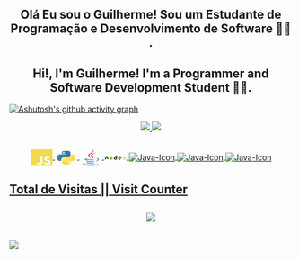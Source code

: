 ##  <div align='center'>Olá Eu sou o Guilherme! Sou um Estudante de Programação e Desenvolvimento de Software 👨‍💻 .</div> 
##  <div align='center'>Hi!, I'm Guilherme! I'm a Programmer and Software Development Student 👨‍💻.</div> 


[![Ashutosh's github activity graph](https://github-readme-activity-graph.cyclic.app/graph?username=Guilherme-Joviniano&theme=high-contrast)](https://github.com/ashutosh00710/github-readme-activity-graph)

<div align="center">
  <a href="https://github.com/Guilherme-Joviniano/">
  <img height="180em" src="https://github-readme-stats.vercel.app/api?username=Guilherme-Joviniano&show_icons=true&theme=dark&include_all_commits=true&count_private=true"/>
  <img height="180em" src="https://github-readme-stats.vercel.app/api/top-langs/?username=Guilherme-Joviniano&layout=compact&langs_count=7&hide=css,html&theme=dark"/>
</div>
  
  ##
  
<div style="display: inline_block" align='center'>
  <img align="center" alt="icon-Js" height="30" width="40" src="https://raw.githubusercontent.com/devicons/devicon/master/icons/javascript/javascript-plain.svg">
  <img align="center" alt="icon-Python" height="30" width="40" src="https://raw.githubusercontent.com/devicons/devicon/master/icons/python/python-original.svg">
  <img align="center" alt="Java-Icon" height="30" width="40" src="https://raw.githubusercontent.com/devicons/devicon/master/icons/java/java-original.svg">
  <img align="center" alt="Java-Icon" height="30" width="40" src="https://raw.githubusercontent.com/devicons/devicon/master/icons/nodejs/nodejs-original-wordmark.svg">
    <img align="center" alt="Java-Icon" height="30" width="40" src="https://external-content.duckduckgo.com/iu/?u=https%3A%2F%2Fvectorified.com%2Fimages%2Fmongodb-icon-9.png&f=1&nofb=1">
    <img align="center" alt="Java-Icon" height="50" width="60" src="https://assets.website-files.com/61ca3f775a79ec5f87fcf937/6202fcdee5ee8636a145a41b_1234.png">
<img align="center" alt="Java-Icon" height="50" width="60" src="https://external-content.duckduckgo.com/iu/?u=https%3A%2F%2Fs3.amazonaws.com%2Fmedia-p.slid.es%2Fuploads%2F275559%2Fimages%2F6637674%2Ftailwind.JPG&f=1&nofb=1">

 </div> 
 
  ## Total de Visitas  || Visit Counter 
  
  ##
  
 <p align="center"> 
   <img alingn="center" src="https://profile-counter.glitch.me/Guilherme-Joviniano/count.svg" />
 </p>
  
  ##
  
  <a href = "mailto:00drpixelss@gmail.com"><img src="https://img.shields.io/badge/-Gmail-%23333?style=for-the-badge&logo=gmail&logoColor=white" target="_blank"></a> 

